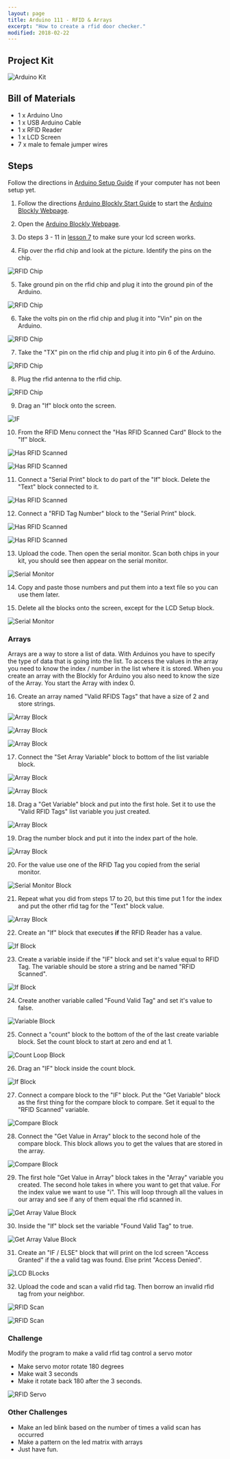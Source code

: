 ```yaml
---
layout: page
title: Arduino 111 - RFID & Arrays
excerpt: "How to create a rfid door checker."
modified: 2018-02-22
---
```


## Project Kit

![Arduino Kit](/images/arduino-block/lesson-11/kit.jpg) 

## Bill of Materials

- 1 x Arduino Uno
- 1 x USB Arduino Cable
- 1 x RFID Reader
- 1 x LCD Screen
- 7 x male to female jumper wires

## Steps

Follow the directions in [Arduino Setup Guide](/arduino-setup) if your computer has not been setup yet.  

1) Follow the directions [Arduino Blockly Start Guide](/arduino-blockly-start) to start the [Arduino Blockly Webpage](http://localhost:3000).
 
2) Open the [Arduino Blockly Webpage](http://localhost:3000).

3) Do steps 3 - 11 in [lesson 7](/arduino-blockly/lesson-7-lcd-loops) to make sure your lcd screen works.

4) Flip over the rfid chip and look at the picture.  Identify the pins on the chip.

![RFID Chip](/images/arduino-block/lesson-11/step4.jpg)

5) Take ground pin on the rfid chip and plug it into the ground pin of the Arduino.

![RFID Chip](/images/arduino-block/lesson-11/step5.jpg)

6) Take the volts pin on the rfid chip and plug it into "Vin" pin on the Arduino.

![RFID Chip](/images/arduino-block/lesson-11/step6.jpg)

7) Take the "TX" pin on the rfid chip and plug it into pin 6 of the Arduino.

![RFID Chip](/images/arduino-block/lesson-11/step7.jpg)

8) Plug the rfid antenna to the rfid chip.  
 
![RFID Chip](/images/arduino-block/lesson-11/step8.jpg)

9) Drag an "If" block onto the screen.

![IF](/images/arduino-block/lesson-11/step9.png)

10) From the RFID Menu connect the "Has RFID Scanned Card" Block to the "If" block.

![Has RFID Scanned](/images/arduino-block/lesson-11/step10a.png)

![Has RFID Scanned](/images/arduino-block/lesson-11/step10b.png)

11) Connect a "Serial Print" block to do part of the "If" block.  Delete the "Text" block connected to it.

![Has RFID Scanned](/images/arduino-block/lesson-11/step11.png)

12) Connect a "RFID Tag Number" block to the "Serial Print" block.

![Has RFID Scanned](/images/arduino-block/lesson-11/step12a.png)

![Has RFID Scanned](/images/arduino-block/lesson-11/step12b.png)

13) Upload the code.  Then open the serial monitor.  Scan both chips in your kit, you should see then appear on the serial monitor.

![Serial Monitor](/images/arduino-block/lesson-11/step13.png)

14) Copy and paste those numbers and put them into a text file so you can use them later.

15) Delete all the blocks onto the screen, except for the LCD Setup block.

![Serial Monitor](/images/arduino-block/lesson-11/step15.png)

### Arrays

Arrays are a way to store a list of data.  With Arduinos you have to specify the type of data that is going into the list.  To access the values in the array you need to know the index / number in the list where it is stored.  When you create an array with the Blockly for Arduino you also need to know the size of the Array.  You start the Array with index 0.  

16) Create an array named "Valid RFIDS Tags" that have a size of 2 and store strings.

![Array Block](/images/arduino-block/lesson-11/step16a.png)

![Array Block](/images/arduino-block/lesson-11/step16b.png)

![Array Block](/images/arduino-block/lesson-11/step16c.png)

17) Connect the "Set Array Variable" block to bottom of the list variable block.

![Array Block](/images/arduino-block/lesson-11/step17a.png)

![Array Block](/images/arduino-block/lesson-11/step17b.png)

18) Drag a "Get Variable" block and put into the first hole.  Set it to use the "Valid RFID Tags" list variable you just created.

![Array Block](/images/arduino-block/lesson-11/step18.png)

19) Drag the number block and put it into the index part of the hole.

![Array Block](/images/arduino-block/lesson-11/step19.png)

20) For the value use one of the RFID Tag you copied from the serial monitor.

![Serial Monitor Block](/images/arduino-block/lesson-11/step20.png)

21) Repeat what you did from steps 17 to 20, but this time put 1 for the index and put the other rfid tag for the "Text" block value.

![Array Block](/images/arduino-block/lesson-11/step21.png)

22) Create an "If" block that executes **if** the RFID Reader has a value.

![If Block](/images/arduino-block/lesson-11/step22.png)

23) Create a variable inside if the "IF" block and set it's value equal to RFID Tag.  The variable should be store a string and be named "RFID Scanned".

![If Block](/images/arduino-block/lesson-11/step23.png)

24) Create another variable called "Found Valid Tag" and set it's value to false. 

![Variable Block](/images/arduino-block/lesson-11/step24.png)

25) Connect a "count" block to the bottom of the of the last create variable block.  Set the count block to start at zero and end at 1.

![Count Loop Block](/images/arduino-block/lesson-11/step25.png)

26) Drag an "IF" block inside the count block.

![If Block](/images/arduino-block/lesson-11/step26.png)

27) Connect a compare block to the "IF" block.  Put the "Get Variable" block as the first thing for the compare block to compare.  Set it equal to the "RFID Scanned" variable.

![Compare Block](/images/arduino-block/lesson-11/step27.png)

28) Connect the "Get Value in Array" block to the second hole of the compare block.  This block allows you to get the values that are stored in the array.  

![Compare Block](/images/arduino-block/lesson-11/step28.png)

29) The first hole "Get Value in Array" block takes in the "Array" variable you created.  The second hole takes in where you want to get that value.  For the index value we want to use "i".  This will loop through all the values in our array and see if any of them equal the rfid scanned in.

![Get Array Value Block](/images/arduino-block/lesson-11/step29.png)

30) Inside the "If" block set the variable "Found Valid Tag" to true.

![Get Array Value Block](/images/arduino-block/lesson-11/step30.png)

31) Create an "IF / ELSE" block that will print on the lcd screen "Access Granted" if the a valid tag was found.  Else print "Access Denied".

![LCD BLocks](/images/arduino-block/lesson-11/step31.png)

32) Upload the code and scan a valid rfid tag.  Then borrow an invalid rfid tag from your neighbor.

![RFID Scan](/images/arduino-block/lesson-11/access_granted.gif)


![RFID Scan](/images/arduino-block/lesson-11/access_denied.gif)

### Challenge

Modify the program to make a valid rfid tag control a servo motor
- Make servo motor rotate 180 degrees
- Make wait 3 seconds
- Make it rotate back 180 after the 3 seconds.
    
![RFID Servo](/images/arduino-block/lesson-11/servo_challenge.gif)    
    
### Other Challenges

- Make an led blink based on the number of times a valid scan has occurred
- Make a pattern on the led matrix with arrays
- Just have fun.